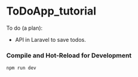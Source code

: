 # ToDoApp_tutorial

To do (a plan):
* API in Laravel to save todos.

### Compile and Hot-Reload for Development

```sh
npm run dev
```